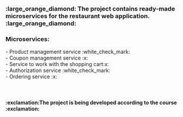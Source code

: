 <h3>:large_orange_diamond: The project contains ready-made microservices for the restaurant web application. :large_orange_diamond:</h3>

<h3>Microservices:</h3>
- Product management service :white_check_mark:</br>
- Coupon management service :x:</br>
- Service to work with the shopping cart:x:</br>
- Authorization service :white_check_mark:</br>
- Ordering service :x:</br>



</br>
</br>
<h4>:exclamation:The project is being developed according to the course :exclamation:</h4>
